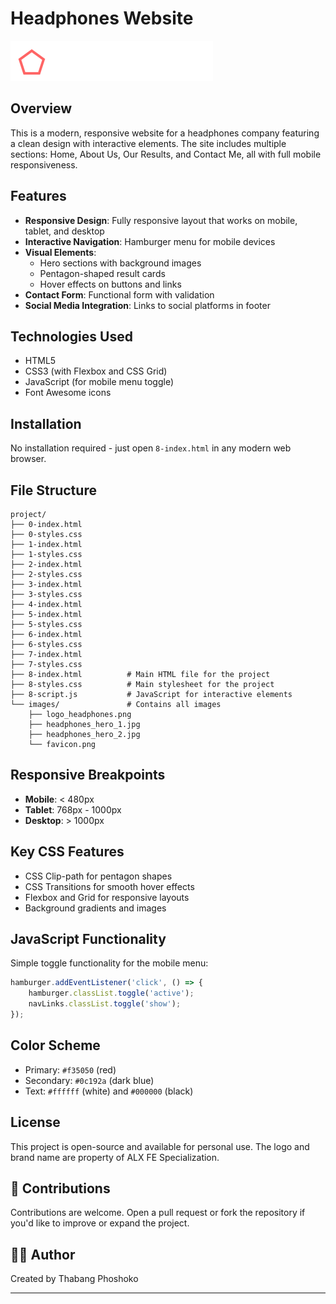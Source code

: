 # Headphones Website

![Headphones Website Screenshot](./images/logo_headphones.png)

## Overview

This is a modern, responsive website for a headphones company featuring a clean design with interactive elements. The site includes multiple sections: Home, About Us, Our Results, and Contact Me, all with full mobile responsiveness.

## Features

- **Responsive Design**: Fully responsive layout that works on mobile, tablet, and desktop
- **Interactive Navigation**: Hamburger menu for mobile devices
- **Visual Elements**:
  - Hero sections with background images
  - Pentagon-shaped result cards
  - Hover effects on buttons and links
- **Contact Form**: Functional form with validation
- **Social Media Integration**: Links to social platforms in footer

## Technologies Used

- HTML5
- CSS3 (with Flexbox and CSS Grid)
- JavaScript (for mobile menu toggle)
- Font Awesome icons

## Installation

No installation required - just open `8-index.html` in any modern web browser.

## File Structure

```
project/
├── 0-index.html
├── 0-styles.css
├── 1-index.html
├── 1-styles.css
├── 2-index.html
├── 2-styles.css
├── 3-index.html
├── 3-styles.css
├── 4-index.html
├── 5-index.html 
├── 5-styles.css
├── 6-index.html 
├── 6-styles.css
├── 7-index.html 
├── 7-styles.css
├── 8-index.html          # Main HTML file for the project
├── 8-styles.css          # Main stylesheet for the project
├── 8-script.js           # JavaScript for interactive elements
└── images/               # Contains all images
    ├── logo_headphones.png
    ├── headphones_hero_1.jpg
    ├── headphones_hero_2.jpg
    └── favicon.png
```

## Responsive Breakpoints

- **Mobile**: < 480px
- **Tablet**: 768px - 1000px
- **Desktop**: > 1000px

## Key CSS Features

- CSS Clip-path for pentagon shapes
- CSS Transitions for smooth hover effects
- Flexbox and Grid for responsive layouts
- Background gradients and images

## JavaScript Functionality

Simple toggle functionality for the mobile menu:
```javascript
hamburger.addEventListener('click', () => {
    hamburger.classList.toggle('active');
    navLinks.classList.toggle('show');
});
```

## Color Scheme

- Primary: `#f35050` (red)
- Secondary: `#0c192a` (dark blue)
- Text: `#ffffff` (white) and `#000000` (black)

## License

This project is open-source and available for personal use. The logo and brand name are property of ALX FE Specialization.

## 🤝 Contributions
Contributions are welcome. Open a pull request or fork the repository if you'd like to improve or expand the project.

## 🙋‍♂️ Author
Created by Thabang Phoshoko

---